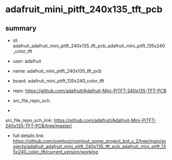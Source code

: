 # adafruit_mini_pitft_240x135_tft_pcb
 
## summary 
* id: adafruit_adafruit_mini_pitft_240x135_tft_pcb_adafruit_mini_pitft_135x240_color_tft
* user: adafruit
* name: adafruit_mini_pitft_240x135_tft_pcb
* board: adafruit_mini_pitft_135x240_color_tft
* repo: https://github.com/adafruit/Adafruit-Mini-PiTFT-240x135-TFT-PCB



* src_file_repo_sch: 
*
 src_file_repo_sch_link: https://github.com/adafruit/Adafruit-Mini-PiTFT-240x135-TFT-PCB/tree/master/
* full details link: https://github.com/oomlout/oomlout_oomp_project_bot_v_2/tree/main/projects/adafruit_adafruit_mini_pitft_240x135_tft_pcb_adafruit_mini_pitft_135x240_color_tft/current_version/working  







